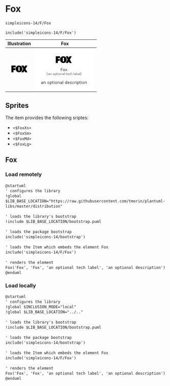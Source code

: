# Fox


```text
simpleicons-14/F/Fox
```

```text
include('simpleicons-14/F/Fox')
```



| Illustration | Fox |
| :---: | :---: |
| ![illustration for Illustration](../../simpleicons-14/F/Fox.png) | ![illustration for Fox](../../simpleicons-14/F/Fox.Local.png) |



## Sprites
The item provides the following sriptes:

- `<$FoxXs>`
- `<$FoxSm>`
- `<$FoxMd>`
- `<$FoxLg>`





## Fox

### Load remotely
```plantuml
@startuml
' configures the library
!global $LIB_BASE_LOCATION="https://raw.githubusercontent.com/tmorin/plantuml-libs/master/distribution"

' loads the library's bootstrap
!include $LIB_BASE_LOCATION/bootstrap.puml

' loads the package bootstrap
include('simpleicons-14/bootstrap')

' loads the Item which embeds the element Fox
include('simpleicons-14/F/Fox')

' renders the element
Fox('Fox', 'Fox', 'an optional tech label', 'an optional description')
@enduml
```

### Load locally
```plantuml
@startuml
' configures the library
!global $INCLUSION_MODE="local"
!global $LIB_BASE_LOCATION="../.."

' loads the library's bootstrap
!include $LIB_BASE_LOCATION/bootstrap.puml

' loads the package bootstrap
include('simpleicons-14/bootstrap')

' loads the Item which embeds the element Fox
include('simpleicons-14/F/Fox')

' renders the element
Fox('Fox', 'Fox', 'an optional tech label', 'an optional description')
@enduml
```

